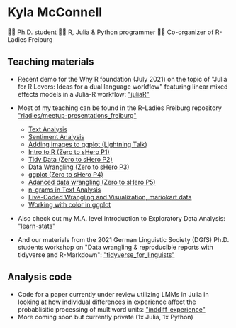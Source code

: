 # Kyla McConnell
:woman_scientist: Ph.D. student
:woman_technologist: R, Julia & Python programmer
:woman_teacher: Co-organizer of R-Ladies Freiburg

## Teaching materials
- Recent demo for the Why R foundation (July 2021) on the topic of "Julia for R Lovers: Ideas for a dual language workflow" featuring linear mixed effects models in a Julia-R workflow: ["juliaR"](https://github.com/kyla-mcconnell/juliaR)
- Most of my teaching can be found in the R-Ladies Freiburg repository ["rladies/meetup-presentations_freiburg"](https://github.com/rladies/meetup-presentations_freiburg)
  - [Text Analysis](https://github.com/rladies/meetup-presentations_freiburg/blob/master/2020-07-Text_Analysis/Text%20Mining%20with%20R%20final.Rmd)
  - [Sentiment Analysis](https://github.com/rladies/meetup-presentations_freiburg/blob/master/2020-09-Sentiment_Analysis/RLadies_Freiburg_SentimentAnalysis.Rmd)
  - [Adding images to ggplot (Lightning Talk)](https://github.com/rladies/meetup-presentations_freiburg/blob/master/2020-12-01-Lightning_Talks/ggplot_images.Rmd)
  - [Intro to R (Zero to sHero P1)](https://github.com/rladies/meetup-presentations_freiburg/blob/master/2021-01-20_IntrotoR_ZerotoShero/01_intro_RLFreiburg.Rmd)
  - [Tidy Data (Zero to sHero P2)](https://github.com/rladies/meetup-presentations_freiburg/blob/master/2021-02-17_tidydata_ZerotoShero/02_tidy_data_RLFreiburg.Rmd)
  - [Data Wrangling (Zero to sHero P3)](https://github.com/rladies/meetup-presentations_freiburg/blob/master/2021-03-17-ZerotoShero/03_wrangle_RLFreiburg%20KEY.Rmd)
  - [ggplot (Zero to sHero P4)](https://github.com/rladies/meetup-presentations_freiburg/blob/master/2021-04-210ZerotoShero/04_ggplot_KEY.Rmd)
  - [Adanced data wrangling (Zero to sHero P5)](https://github.com/rladies/meetup-presentations_freiburg/blob/master/2021-05-19-ZerotoShero(5)/05_Advanced_wrangling_KEY.Rmd) 
  - [n-grams in Text Analysis](https://github.com/rladies/meetup-presentations_freiburg/blob/master/2021-06-22_TextAnalysis_ngrams/Tidy%20Text%20Analysis%20-%20Word%20frequencies%20and%20n-grams%20KEY.Rmd)
  - [Live-Coded Wrangling and Visualization, mariokart data](https://github.com/rladies/meetup-presentations_freiburg/blob/master/2021-07-06_GuidedTidyTuesday_MarioKart/21_06_07_MarioKart.Rmd)
  - [Working with color in ggplot](https://github.com/rladies/meetup-presentations_freiburg/blob/master/2021-08-03_ggplot_colors/ggplot_colors_RLadiesFreiburg_KEY.Rmd)
  
- Also check out my M.A. level introduction to Exploratory Data Analysis: ["learn-stats"](https://github.com/kyla-mcconnell/learn_stats)
- And our materials from the 2021 German Linguistic Society (DGfS) Ph.D. students workshop on "Data wrangling & reproducible reports with tidyverse and R-Markdown": ["tidyverse_for_linguists"](https://github.com/rstats-aficionadas/tidyverse_for_linguists/blob/main/Welcome%20to%20the%20tidyverse.Rmd)

## Analysis code
- Code for a paper currently under review utilizing LMMs in Julia in looking at how individual differences in experience affect the probablisitic processing of multiword units: ["inddiff_experience"](https://github.com/kyla-mcconnell/inddiff_experience/blob/main/spr_analysis_colloc.jmd)
- More coming soon but currently private (1x Julia, 1x Python)
